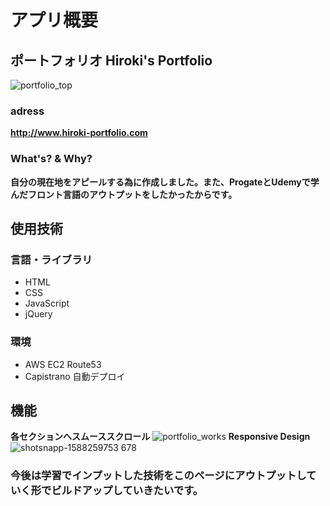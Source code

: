 # アプリ概要
## ポートフォリオ Hiroki's Portfolio
![portfolio_top](https://user-images.githubusercontent.com/61179665/80733083-2ef5fa80-8b48-11ea-8b28-34a7e49c48e9.jpg)
### adress
**http://www.hiroki-portfolio.com**
### What's? & Why?
**自分の現在地をアピールする為に作成しました。また、ProgateとUdemyで学んだフロント言語のアウトプットをしたかったからです。**
## 使用技術
### 言語・ライブラリ
- HTML
- CSS
- JavaScript
- jQuery
### 環境
- AWS EC2 Route53
- Capistrano 自動デプロイ
## 機能
**各セクションへスムーススクロール**
![portfolio_works](https://user-images.githubusercontent.com/61179665/83703275-016e0680-a64a-11ea-81d7-4af03f22b7ff.jpg)
**Responsive Design**
![shotsnapp-1588259753 678](https://user-images.githubusercontent.com/61179665/80731052-5a2b1a80-8b45-11ea-989e-da32b9e01809.png)
### 今後は学習でインプットした技術をこのページにアウトプットしていく形でビルドアップしていきたいです。
